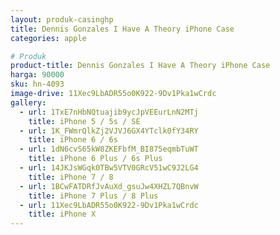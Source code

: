 ```yaml
---
layout: produk-casinghp
title: Dennis Gonzales I Have A Theory iPhone Case
categories: apple

# Produk
product-title: Dennis Gonzales I Have A Theory iPhone Case
harga: 90000
sku: hn-4093
image-drive: 11Xec9LbADR55o0K922-9Dv1Pka1wCrdc
gallery:
  - url: 1TxE7nHbNQtuajib9ycJpVEEurLnN2MTj
    title: iPhone 5 / 5s / SE
  - url: 1K_FWmrQlkZj2VJVJ6GX4YTclk0fY34RY
    title: iPhone 6 / 6s
  - url: 1dN6cvS65kW8ZKEFbfM_BI875eqmbTuWT
    title: iPhone 6 Plus / 6s Plus
  - url: 14JKJsWGqk0TBw5VTV0GRcV51wC9J2LG4
    title: iPhone 7 / 8
  - url: 1BCwFATDRfJvAuXd_gsuJw4XHZL7QBnvW
    title: iPhone 7 Plus / 8 Plus
  - url: 11Xec9LbADR55o0K922-9Dv1Pka1wCrdc
    title: iPhone X
---
```

